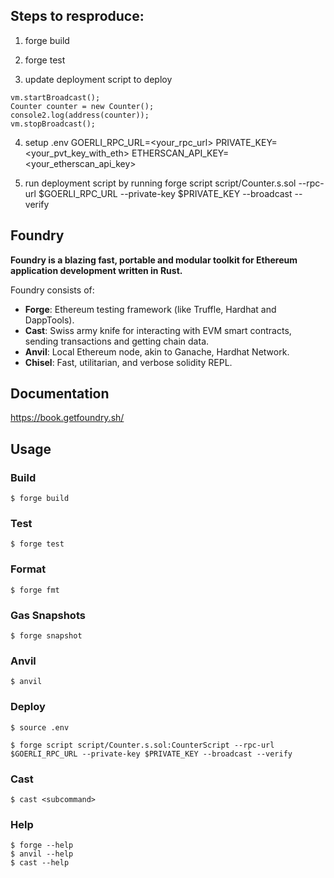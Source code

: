 ## Steps to resproduce:

1. forge build

2. forge test

3. update deployment script to deploy
```
vm.startBroadcast();
Counter counter = new Counter();
console2.log(address(counter));
vm.stopBroadcast();
```

4. setup .env
GOERLI_RPC_URL=<your_rpc_url>
PRIVATE_KEY=<your_pvt_key_with_eth>
ETHERSCAN_API_KEY=<your_etherscan_api_key>

4. run deployment script by running 
forge script script/Counter.s.sol --rpc-url $GOERLI_RPC_URL --private-key $PRIVATE_KEY --broadcast --verify




## Foundry

**Foundry is a blazing fast, portable and modular toolkit for Ethereum application development written in Rust.**

Foundry consists of:

-   **Forge**: Ethereum testing framework (like Truffle, Hardhat and DappTools).
-   **Cast**: Swiss army knife for interacting with EVM smart contracts, sending transactions and getting chain data.
-   **Anvil**: Local Ethereum node, akin to Ganache, Hardhat Network.
-   **Chisel**: Fast, utilitarian, and verbose solidity REPL.

## Documentation

https://book.getfoundry.sh/

## Usage

### Build

```shell
$ forge build
```

### Test

```shell
$ forge test
```

### Format

```shell
$ forge fmt
```

### Gas Snapshots

```shell
$ forge snapshot
```

### Anvil

```shell
$ anvil
```

### Deploy
```shell
$ source .env
```

```shell
$ forge script script/Counter.s.sol:CounterScript --rpc-url $GOERLI_RPC_URL --private-key $PRIVATE_KEY --broadcast --verify
```

### Cast

```shell
$ cast <subcommand>
```

### Help

```shell
$ forge --help
$ anvil --help
$ cast --help
```
